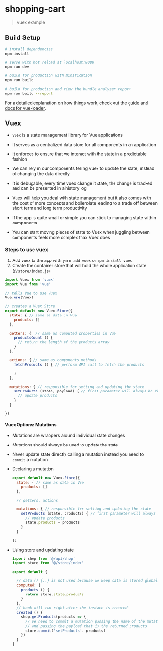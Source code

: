 # shopping-cart

> vuex example

## Build Setup

``` bash
# install dependencies
npm install

# serve with hot reload at localhost:8080
npm run dev

# build for production with minification
npm run build

# build for production and view the bundle analyzer report
npm run build --report
```

For a detailed explanation on how things work, check out the [guide](http://vuejs-templates.github.io/webpack/) and [docs for vue-loader](http://vuejs.github.io/vue-loader).

## Vuex

- `Vuex` is a state management library for Vue applications
- It serves as a centralized data store for all components in an application
- It enforces to ensure that we interact with the state in a predictable fashion
- We can rely in our components telling vuex to update the state, instead of changing
the data directly
- It is debugable, every time vuex change it state, the change is tracked and can
be presented in a history log

- Vuex will help you deal with state management but it also comes with the cost of
more concepts and boilerplate leading to a trade off between short term and long
term productivity
- If the app is quite small or simple you can stick to managing state within components
- You can start moving pieces of state to Vuex when juggling between components
feels more complex thax Vuex does

### Steps to use vuex

1. Add `vuex` to the app with `yarn add vuex` or `npm install vuex`
2. Create the container store that will hold the whole application state (`@/store/index.js`)

  ```js
  import Vuex from 'vuex'
  import Vue from 'vue'

  // tells Vue to use Vuex
  Vue.use(Vuex)

  // creates a Vuex Store
  export default new Vuex.Store({
    state: { // same as data in Vue
      products: []
    },

    getters: {  // same as computed properties in Vue
      productsCount () {
        // return the length of the products array
      }
    },

    actions: { // same as components methods
      fetchProducts () { // perform API call to fetch the products

      }
    },

    mutations: { // responsible for setting and updating the state
      setProducts (state, payload) { // first parameter will always be the current state and the second the payload
        // update products
      }
    }

  })
  ```

#### Vuex Options: Mutations

- Mutations are wrappers around individual state changes
- Mutations should always be used to update the state
- Never update state directly calling a mutation instead you need to `commit` a mutation
- Declaring a mutation

  ```js
  export default new Vuex.Store({
    state: { // same as data in Vue
      products: []
    },

    // getters, actions

    mutations: { // responsible for setting and updating the state
      setProducts (state, products) { // first parameter will always be the current state and the second the payload
        // update products
        state.products = products
      }
    }

  })
  ```

- Using store and updating state

  ```js
  import shop from '@/api/shop'
  import store from '@/store/index'

  export default {

    // data () {..} is not used because we keep data is stored globally in the state
    computed: {
      products () {
        return store.state.products
      }
    },
    // hook will run right after the instace is created
    created () {
      shop.getProducts(products => {
        // we need to commit a mutation passing the name of the mutation
        // and passing the payload that is the returned products
        store.commit('setProducts', products)
      })
    }
  }
  ```
